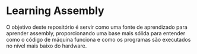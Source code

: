 <!DOCTYPE html>
<html lang="pt-BR">
  <head>
    <meta charset="UTF-8" />
    <meta name="viewport" content="width=device-width, initial-scale=1.0" />
  </head>
  <body>
    <h1>Learning Assembly</h1>
    <p>
      O objetivo deste repositório é servir como uma fonte de aprendizado para
      aprender assembly, proporcionando uma base mais sólida para
      entender como o código de máquina funciona e como os programas são
      executados no nível mais baixo do hardware.
    </p>
  </body>
</html>
